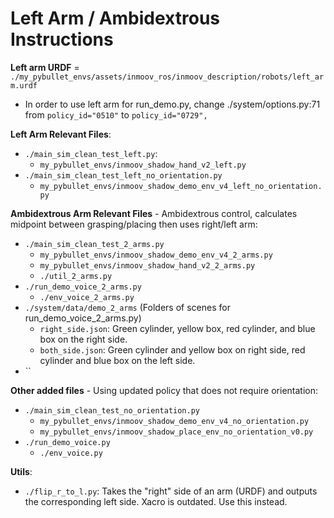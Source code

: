 # Left Arm / Ambidextrous Instructions

**Left arm URDF**  = `./my_pybullet_envs/assets/inmoov_ros/inmoov_description/robots/left_arm.urdf`

* In order to use left arm for run_demo.py, change ./system/options.py:71 from `policy_id="0510"` to `policy_id="0729",`

**Left Arm Relevant Files**:
- `./main_sim_clean_test_left.py`: 
  - `my_pybullet_envs/inmoov_shadow_hand_v2_left.py`
- `./main_sim_clean_test_left_no_orientation.py`
  - `my_pybullet_envs/inmoov_shadow_demo_env_v4_left_no_orientation.py`

**Ambidextrous Arm Relevant Files** - Ambidextrous control, calculates midpoint between grasping/placing then uses right/left arm:
- `./main_sim_clean_test_2_arms.py`
  - `my_pybullet_envs/inmoov_shadow_demo_env_v4_2_arms.py`
  - `my_pybullet_envs/inmoov_shadow_hand_v2_2_arms.py`
  - `./util_2_arms.py`
- `./run_demo_voice_2_arms.py`
  - `./env_voice_2_arms.py`
- `./system/data/demo_2_arms` (Folders of scenes for run_demo_voice_2_arms.py)
  - `right_side.json`: Green cylinder, yellow box, red cylinder, and blue box on the right side.
  - `both_side.json`: Green cylinder and yellow box on right side, red cylinder and blue box on the left side.
- ``

**Other added files** - Using updated policy that does not require orientation:
- `./main_sim_clean_test_no_orientation.py`
  - `my_pybullet_envs/inmoov_shadow_demo_env_v4_no_orientation.py`  
  - `my_pybullet_envs/inmoov_shadow_place_env_no_orientation_v0.py`
- `./run_demo_voice.py`
  - `./env_voice.py`

**Utils**:
- `./flip_r_to_l.py`: Takes the "right" side of an arm (URDF) and outputs the corresponding left side. Xacro is outdated. Use this instead. 